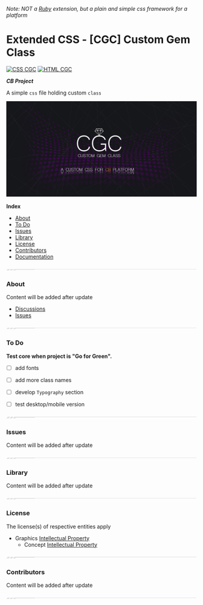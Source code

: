 *Note: NOT a [Ruby](https://www.ruby-lang.org/en/) extension, but a plain and simple css framework for a platform*
# Extended CSS - [CGC] Custom Gem Class
<a href="https://raw.githubusercontent.com/DanNitro/cb/main/cb-extraclass.css"><img src="https://img.shields.io/badge/CGC-RAW css .v.0.1-green" alt="CSS CGC"/></a> <a href="https://dannitro.github.io/cb/examples/layout-examples-using-blocks.html"><img src="https://img.shields.io/badge/CGC-HTML%20demo-blue" alt="HTML CGC"/></a>

***CB Project***

A simple `css` file holding custom `class`


[![CGC](https://raw.githubusercontent.com/DanNitro/cb/main/assets/img/repository-wide.jpg)](https://dannitro.github.io/cb/cb-extracalss.html)



**Index** 
- [About](README.md#about)
- [To Do](README.md#to-do)
- [Issues](README.md#issues)
- [Library](#library)
- [License](#license)
- [Contributors](#contributors)
- [Documentation](https://dannitro.github.io/cb/cb-extracalss.html)

![hr](https://raw.githubusercontent.com/PwchiWorld/app/main/assets/img/hr.png)

### About 
Content will be added after update


 * [Discussions](https://github.com/dannitro/cb/discussions)
 * [Issues](https://github.com/dannitro/cb/issues)


![hr](https://raw.githubusercontent.com/PwchiWorld/app/main/assets/img/hr.png)

### To Do
**Test core when project is "Go for Green".**

- [ ] add fonts
- [ ] add more class names
- [ ] develop `Typography` section
- [ ] test desktop/mobile version


![hr](https://raw.githubusercontent.com/PwchiWorld/app/main/assets/img/hr.png)


### Issues
Content will be added after update



![hr](https://raw.githubusercontent.com/PwchiWorld/app/main/assets/img/hr.png)



### Library
Content will be added after update


![hr](https://raw.githubusercontent.com/PwchiWorld/app/main/assets/img/hr.png)

### License
The license(s) of respective entities apply
* Graphics [Intellectual Property](https://github.com/DanNitro)
   * Concept [Intellectual Property](https://github.com/DanNitro)  
   
   
![hr](https://raw.githubusercontent.com/PwchiWorld/app/main/assets/img/hr.png)




### Contributors   
Content will be added after update



![hr](https://raw.githubusercontent.com/PwchiWorld/app/main/assets/img/hr.png)


